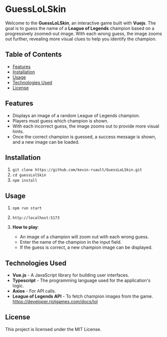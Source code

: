 # GuessLoLSkin

Welcome to the **GuessLoLSkin**, an interactive game built with **Vuejs**. The goal is to guess the name of a **League of Legends** champion based on a progressively zoomed-out image. With each wrong guess, the image zooms out further, revealing more visual clues to help you identify the champion.

## Table of Contents

- [Features](#features)
- [Installation](#installation)
- [Usage](#usage)
- [Technologies Used](#technologies-used)
- [License](#license)

## Features

- Displays an image of a random League of Legends champion.
- Players must guess which champion is shown.
- With each incorrect guess, the image zooms out to provide more visual hints.
- Once the correct champion is guessed, a success message is shown, and a new image can be loaded.

## Installation

1.  `git clone https://github.com/kevin-ruault/GuessLoLSkin.git `
2.  `cd guessLolSkin`
3.  `npm install`

## Usage

1.  `npm run start`
2.  `http://localhost:5173`
3.  **How to play**:

    - An image of a champion will zoom out with each wrong guess.
    - Enter the name of the champion in the input field.
    - If the guess is correct, a new champion image can be displayed.

## Technologies Used

- **Vue.js** - A JavaScript library for building user interfaces.
- **Typescript** - The programming language used for the application's logic.
- **Axios** - For API calls.
- **League of Legends API** - To fetch champion images from the game.
  https://developer.riotgames.com/docs/lol

## License

This project is licensed under the MIT License.
